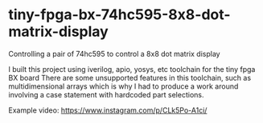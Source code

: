 # tiny-fpga-bx-74hc595-8x8-dot-matrix-display
Controlling a pair of 74hc595 to control a 8x8 dot matrix display

I built this project using iverilog, apio, yosys, etc toolchain for the tiny fpga BX board
There are some unsupported features in this toolchain, such as multidimensional arrays which is why I had to produce a work around involving a case statement with hardcoded part selections.


Example video:
https://www.instagram.com/p/CLk5Po-A1ci/
